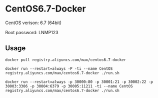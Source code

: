 # CentOS6.7-Docker

CentOS verison: 6.7 (64bit)

Root password: LNMP123

## Usage

```docker pull registry.aliyuncs.com/max/centos6.7-docker```

```docker run --restart=always -P -ti --name CentOS registry.aliyuncs.com/max/centos6.7-docker ./run.sh```

```docker run --restart=always -p 30000:80 -p 30001:21 -p 30002:22 -p 30003:3306 -p 30004:6379 -p 30005:11211 -ti --name CentOS registry.aliyuncs.com/max/centos6.7-docker ./run.sh```